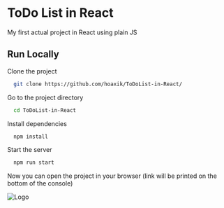 # ToDo List in React
My first actual project in React using plain JS
## Run Locally

Clone the project

```bash
  git clone https://github.com/hoaxik/ToDoList-in-React/
```

Go to the project directory

```bash
  cd ToDoList-in-React
```

Install dependencies

```bash
  npm install
```

Start the server

```bash
  npm run start
```

Now you can open the project in your browser (link will be printed on the bottom of the console)


![Logo](https://cdn.discordapp.com/attachments/1236391320814223462/1275436804337832008/standard.gif?ex=66c5e296&is=66c49116&hm=f48abf0b832ecb91a01749ce477959fbb9aa946f6201af8ac87051c8c016c185&)
